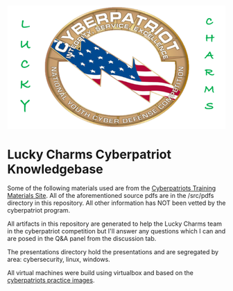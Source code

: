 ![luckey-charms](assets/LuckyCharms_logo.png)

# Lucky Charms Cyberpatriot Knowledgebase

Some of the following materials used are from the [Cyberpatriots Training Materials Site](https://www.uscyberpatriot.org/competition/training-materials/training-modules).  All of the aforementioned source pdfs are in the /src/pdfs directory in this repository. All other information has NOT been vetted by the cyberpatriot program.

All artifacts in this repository are generated to help the Lucky Charms team in the cyberpatriot competition but I'll answer any questions which I can and are posed in the Q&A panel from the discussion tab.

The presentations directory hold the presentations and are segregated by area: cybersecurity, linux, windows.

All virtual machines were build using virtualbox and based on the [cyberpatriots practice images](https://www.uscyberpatriot.org/competition/training-materials/practice-images).

